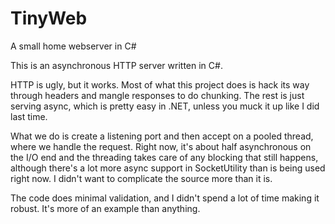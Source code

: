 # TinyWeb
A small home webserver in C#

This is an asynchronous HTTP server written in C#.

HTTP is ugly, but it works. Most of what this project does is hack its way through headers and mangle responses to do chunking. The rest is just serving async, which is pretty easy in .NET, unless you muck it up like I did last time.

What we do is create a listening port and then accept on a pooled thread, where we handle the request. Right now, it's about half asynchronous on the I/O end and the threading takes care of any blocking that still happens, although there's a lot more async support in SocketUtility than is being used right now. I didn't want to complicate the source more than it is.

The code does minimal validation, and I didn't spend a lot of time making it robust. It's more of an example than anything.
